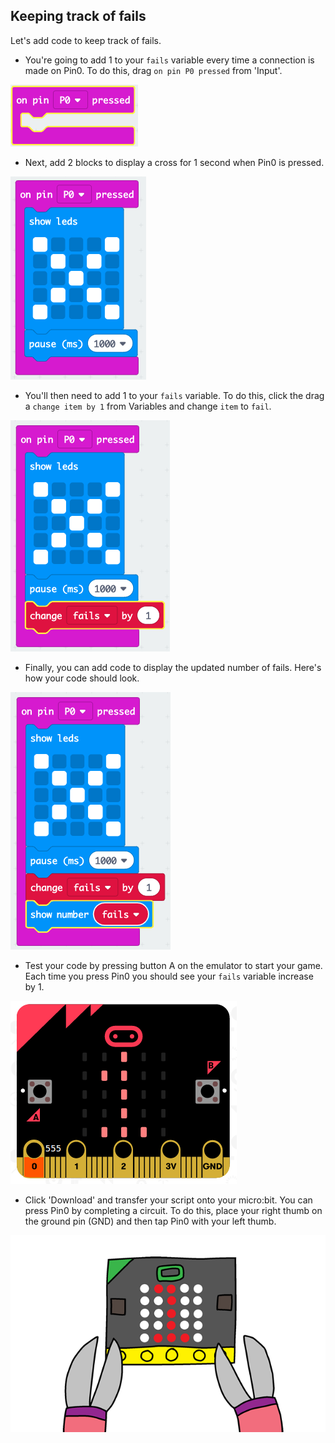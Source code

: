 ## Keeping track of fails

Let's add code to keep track of fails.

+ You're going to add 1 to your `fails` variable every time a connection is made on Pin0. To do this, drag `on pin P0 pressed` from 'Input'.

![screenshot](images/frustration-pressPin0.png)

+ Next, add 2 blocks to display a cross for 1 second when Pin0 is pressed.

![скриншот](images/frustration-pin0-x.png)

+ You'll then need to add 1 to your `fails` variable. To do this, click the drag a `change item by 1` from Variables and change `item` to `fail`. 

![скриншот](images/frustration-pin0-fails.png)

+ Finally, you can add code to display the updated number of fails. Here's how your code should look.

![screenshot](images/frustration-pin0-code.png)

+ Test your code by pressing button A on the emulator to start your game. Each time you press Pin0 you should see your `fails` variable increase by 1.

![скриншот](images/frustration-pin0-test.png)

+ Click 'Download' and transfer your script onto your micro:bit. You can press Pin0 by completing a circuit. To do this, place your right thumb on the ground pin (GND) and then tap Pin0 with your left thumb.

![скриншот](images/frustration-pin0-compile.png)